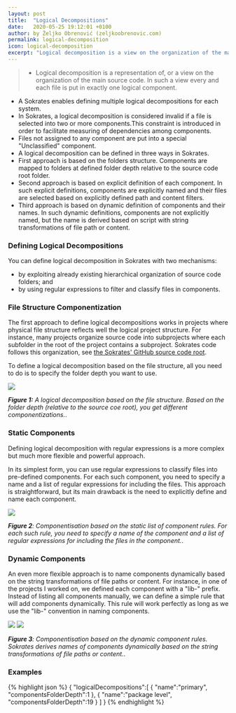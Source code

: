 ```yaml
---
layout: post
title:  "Logical Decompositions"
date:   2020-05-25 19:12:01 +0100
author: by Željko Obrenović (zeljkoobrenovic.com)
permalink: logical-decomposition
icon: logical-decomposition
excerpt: "Logical decomposition is a view on the organization of the main source code. In a logical decomposition, you define components and rules to include files in the components so that each file ends in exactly one component."
---
```

> * Logical decomposition is a representation of, or a view on the organization of the main source code. In such a view every and each file is put in exactly one logical component.
* A Sokrates enables defining multiple logical decompositions for each system.
* In Sokrates, a logical decomposition is considered invalid if a file is selected into two or more components.This constraint is introduced in order to facilitate measuring of dependencies among components.
* Files not assigned to any component are put into a special "Unclassified" component.
* A logical decomposition can be defined in three ways in Sokrates.
* First approach is based on the folders structure. Components are mapped to folders at defined folder depth relative to the source code root folder.
* Second approach is based on explicit definition of each component. In such explicit definitions, components are explicitly named and their files are selected based on explicitly defined path and content filters.
* Third approach is based on dynamic definition of components and their names. In such dynamic definitions, components are not explicitly named, but the name is derived based on script with string transformations of file path or content.

### Defining Logical Decompositions

You can define logical decomposition in Sokrates with two mechanisms:
* by exploiting already existing hierarchical organization of source code folders; and
* by using regular expressions to filter and classify files in components.

### File Structure Componentization

The first approach to define logical decompositions works in projects where physical file structure reflects well the logical project structure. For instance, many projects organize source code into subprojects where each subfolder in the root of the project contains a subproject. Sokrates code follows this organization, see [the Sokrates' GitHub source code root](https://github.com/zeljkoobrenovic/sokrates/).

To define a logical decomposition based on the file structure, all you need to do is to specify the folder depth you want to use.

![](assets/images/sokrates/logical-decomposition-folder-depth.png)

***Figure 1:** A logical decomposition based on the file structure. Based on the folder depth (relative to the source coe root), you get different componentizations.*.

### Static Components

Defining logical decomposition with regular expressions is a more complex but much more flexible and powerful approach.

In its simplest form, you can use regular expressions to classify files into pre-defined components. For each such component, you need to specify a name and a list of regular expressions for including the files. This approach is straightforward, but its main drawback is the need to explicitly define and name each component.

![](assets/images/sokrates/logical-decomposition-static.png)

***Figure 2**: Componentisation based on the static list of component rules. For each such rule, you need to specify a name of the component and a list of regular expressions for including the files in the component.*.

### Dynamic Components

An even more flexible approach is to name components dynamically based on the string transformations of file paths or content. For instance, in one of the projects I worked on, we defined each component with a "lib-" prefix. Instead of listing all components manually, we can define a simple rule that will add components dynamically. This rule will work perfectly as long as we use the "lib-" convention in naming components.

![](assets/images/sokrates/logical-decomposition-dynamic-1.png)
![](assets/images/sokrates/logical-decomposition-dynamic-2.png)

***Figure 3**: Componentisation based on the dynamic component rules. Sokrates derives names of components dynamically based on the string transformations of file paths or content.*.


### Examples

{% highlight json %}
{
   "logicalDecompositions":[
      {
         "name":"primary",
         "componentsFolderDepth":1
      },
      {
         "name":"package level",
         "componentsFolderDepth":19
      }
   ]
}
{% endhighlight %}
